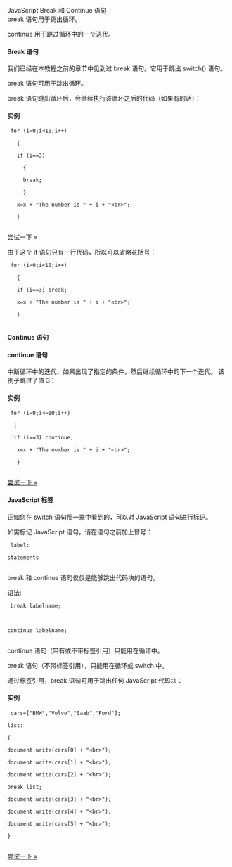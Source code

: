 JavaScript Break 和 Continue 语句  
break 语句用于跳出循环。

 continue 用于跳过循环中的一个迭代。

 

#### Break 语句

 我们已经在本教程之前的章节中见到过 break 语句。它用于跳出 switch() 语句。

 break 语句可用于跳出循环。

 break 语句跳出循环后，会继续执行该循环之后的代码（如果有的话）：

  
#### 实例

 
```
 for (i=0;i<10;i++)

   {

   if (i==3)

     {

     break;

     }

   x=x + "The number is " + i + "<br>";

   }


```
 

[尝试一下 »](http://www.w3cschool.cc/try/try.php?filename=tryjs_break) 

 由于这个 if 语句只有一行代码，所以可以省略花括号：

  
```
 for (i=0;i<10;i++)

   {

   if (i==3) break;

   x=x + "The number is " + i + "<br>";

   } 


```
 

 



#### Continue 语句

 

#### continue 语句

中断循环中的迭代，如果出现了指定的条件，然后继续循环中的下一个迭代。 该例子跳过了值 3：

  
#### 实例

 
```
 for (i=0;i<=10;i++)

  {

  if (i==3) continue;

   x=x + "The number is " + i + "<br>";

   } 


```
 

[尝试一下 »](http://www.w3cschool.cc/try/try.php?filename=tryjs_continue) 

 



#### JavaScript 标签

 正如您在 switch 语句那一章中看到的，可以对 JavaScript 语句进行标记。

 如需标记 JavaScript 语句，请在语句之前加上冒号：

  
```
 label:

statements


```
 

 break 和 continue 语句仅仅是能够跳出代码块的语句。

 语法:

  
```
 break labelname; 



continue labelname;


```
 

 continue 语句（带有或不带标签引用）只能用在循环中。

 break 语句（不带标签引用），只能用在循环或 switch 中。

 通过标签引用，break 语句可用于跳出任何 JavaScript 代码块：

  
#### 实例

 
```
 cars=["BMW","Volvo","Saab","Ford"];

list: 

{

document.write(cars[0] + "<br>"); 

document.write(cars[1] + "<br>"); 

document.write(cars[2] + "<br>"); 

break list;

document.write(cars[3] + "<br>"); 

document.write(cars[4] + "<br>"); 

document.write(cars[5] + "<br>"); 

}


```
 

[尝试一下 »](http://www.w3cschool.cc/try/try.php?filename=tryjs_break_list) 

 

